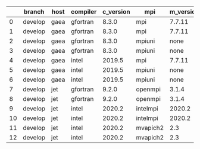 |    | branch   | host   | compiler   | c_version   | mpi      | m_version   | o_g   | os     | build   |   u_pass |   u_fail |   s_pass |   s_fail |   e_pass |   e_fail |   nuopc_pass |   nuopc_fail | hash                                                                                                             | modified            |
|----|----------|--------|------------|-------------|----------|-------------|-------|--------|---------|----------|----------|----------|----------|----------|----------|--------------|--------------|------------------------------------------------------------------------------------------------------------------|---------------------|
|  0 | develop  | gaea   | gfortran   | 8.3.0       | mpi      | 7.7.11      | O     | Unicos | Pass    |    13684 |        1 |       49 |        0 |       80 |        0 |           46 |            4 | [artifacts](https://github.com/esmf-org/esmf-test-artifacts/tree/gaea/develop/gaea/gfortran/8.3.0/O/mpi/7.7.11)  | 02/22/2022_19:02:10 |
|  1 | develop  | gaea   | gfortran   | 8.3.0       | mpi      | 7.7.11      | g     | Unicos | Pass    |    13684 |        1 |       49 |        0 |       80 |        0 |           46 |            4 | [artifacts](https://github.com/esmf-org/esmf-test-artifacts/tree/gaea/develop/gaea/gfortran/8.3.0/g/mpi/7.7.11)  | 02/22/2022_19:02:10 |
|  2 | develop  | gaea   | gfortran   | 8.3.0       | mpiuni   | none        | O     | Unicos | Pass    |    12158 |        0 |        8 |        0 |       43 |        0 |            0 |           50 | [artifacts](https://github.com/esmf-org/esmf-test-artifacts/tree/gaea/develop/gaea/gfortran/8.3.0/O/mpiuni/none) | 02/22/2022_19:02:10 |
|  3 | develop  | gaea   | gfortran   | 8.3.0       | mpiuni   | none        | g     | Unicos | Pass    |    12158 |        0 |        8 |        0 |       43 |        0 |            0 |           50 | [artifacts](https://github.com/esmf-org/esmf-test-artifacts/tree/gaea/develop/gaea/gfortran/8.3.0/g/mpiuni/none) | 02/22/2022_19:02:10 |
|  4 | develop  | gaea   | intel      | 2019.5      | mpi      | 7.7.11      | O     | Unicos | Pass    |    13670 |       15 |       49 |        0 |       80 |        0 |           46 |            4 | [artifacts](https://github.com/esmf-org/esmf-test-artifacts/tree/gaea/develop/gaea/intel/2019.5/O/mpi/7.7.11)    | 02/22/2022_19:02:10 |
|  5 | develop  | gaea   | intel      | 2019.5      | mpiuni   | none        | O     | Unicos | Pass    |    12143 |       15 |        8 |        0 |       43 |        0 |            0 |           50 | [artifacts](https://github.com/esmf-org/esmf-test-artifacts/tree/gaea/develop/gaea/intel/2019.5/O/mpiuni/none)   | 02/22/2022_19:02:10 |
|  6 | develop  | gaea   | intel      | 2019.5      | mpiuni   | none        | g     | Unicos | Pass    |    12143 |       15 |        8 |        0 |       43 |        0 |            0 |           50 | [artifacts](https://github.com/esmf-org/esmf-test-artifacts/tree/gaea/develop/gaea/intel/2019.5/g/mpiuni/none)   | 02/22/2022_19:02:10 |
|  7 | develop  | jet    | gfortran   | 9.2.0       | openmpi  | 3.1.4       | O     | Linux  | Pass    |    13685 |        0 |       49 |        0 |       80 |        0 |           49 |            1 | [artifacts](https://github.com/esmf-org/esmf-test-artifacts/tree/jet/develop/jet/gfortran/9.2.0/O/openmpi/3.1.4) | 02/22/2022_18:52:58 |
|  8 | develop  | jet    | gfortran   | 9.2.0       | openmpi  | 3.1.4       | g     | Linux  | Pass    |    13685 |        0 |       49 |        0 |       80 |        0 |           49 |            1 | [artifacts](https://github.com/esmf-org/esmf-test-artifacts/tree/jet/develop/jet/gfortran/9.2.0/g/openmpi/3.1.4) | 02/22/2022_18:52:58 |
|  9 | develop  | jet    | intel      | 2020.2      | intelmpi | 2020.2      | O     | Linux  | Pass    |    13685 |        0 |       49 |        0 |       80 |        0 |           49 |            1 | [artifacts](https://github.com/esmf-org/esmf-test-artifacts/tree/jet/develop/jet/intel/2020.2/O/intelmpi/2020.2) | 02/22/2022_18:52:58 |
| 10 | develop  | jet    | intel      | 2020.2      | intelmpi | 2020.2      | g     | Linux  | Pass    |    13685 |        0 |       49 |        0 |       80 |        0 |           49 |            1 | [artifacts](https://github.com/esmf-org/esmf-test-artifacts/tree/jet/develop/jet/intel/2020.2/g/intelmpi/2020.2) | 02/22/2022_18:52:58 |
| 11 | develop  | jet    | intel      | 2020.2      | mvapich2 | 2.3         | O     | Linux  | Pass    |    13685 |        0 |       49 |        0 |       80 |        0 |           44 |            6 | [artifacts](https://github.com/esmf-org/esmf-test-artifacts/tree/jet/develop/jet/intel/2020.2/O/mvapich2/2.3)    | 02/22/2022_18:52:58 |
| 12 | develop  | jet    | intel      | 2020.2      | mvapich2 | 2.3         | g     | Linux  | Pass    |    13685 |        0 |       49 |        0 |       80 |        0 |           44 |            6 | [artifacts](https://github.com/esmf-org/esmf-test-artifacts/tree/jet/develop/jet/intel/2020.2/g/mvapich2/2.3)    | 02/22/2022_18:52:58 |